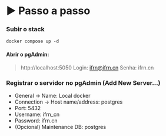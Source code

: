 # ▶️ Passo a passo

### Subir o stack

```
docker compose up -d
```

#### Abrir o pgAdmin: 
> http://localhost:5050
> Login: ifrn@ifrn.cn
> Senha: ifrn.cn

### Registrar o servidor no pgAdmin (Add New Server…)

- General → Name: Local docker 
- Connection → Host name/address: postgres 
- Port: 5432 
- Username: ifrn_cn 
- Password: ifrn.cn 
- (Opcional) Maintenance DB: postgres
